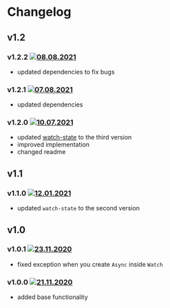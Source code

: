 # Changelog

## v1.2

### v1.2.2 [![08.08.2021](https://img.shields.io/date/1628446177)](https://github.com/d8corp/watch-state-async/tree/v1.2.2)
- updated dependencies to fix bugs

### v1.2.1 [![07.08.2021](https://img.shields.io/date/1628369157)](https://github.com/d8corp/watch-state-async/tree/v1.2.1)
- updated dependencies

### v1.2.0 [![10.07.2021](https://img.shields.io/date/1625945309)](https://github.com/d8corp/watch-state-async/tree/v1.2.0)
- updated [watch-state](https://www.npmjs.com/package/watch-state) to the third version
- improved implementation
- changed readme

## v1.1

### v1.1.0 [![12.01.2021](https://img.shields.io/date/1610475954)](https://github.com/d8corp/watch-state-async/tree/v1.1.0)
- updated `watch-state` to the second version

## v1.0

### v1.0.1 [![23.11.2020](https://img.shields.io/date/1606154855)](https://github.com/d8corp/watch-state-async/tree/v1.0.1)
- fixed exception when you create `Async` inside `Watch`

### v1.0.0 [![21.11.2020](https://img.shields.io/date/1605974991)](https://github.com/d8corp/watch-state-async/tree/v1.0.0)
- added base functionality
